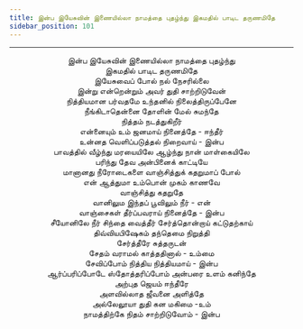 ```yaml
---
title: இன்ப இயேசுவின் இணையில்லா நாமத்தை புதழ்ந்து இகமதில் பாடிட தருணமிதே
sidebar_position: 101
---
```


---
<center>
இன்ப இயேசுவின் இணையில்லா நாமத்தை புதழ்ந்து<br/>
இகமதில் பாடிட தருணமிதே<br/>
இயேசுவைப் போல் நல் நேசரில்லை<br/>
இன்று என்றென்றும் அவர் துதி சாற்றிடுவேன்<br/>
நித்தியமான பர்வதமே உந்தனில் நிலைத்திருப்பேனே<br/>
நீங்கிடாதென்னை தோளின் மேல் சுமந்தே<br/>
நித்தம் நடத்துகிறீர்<br/>
என்னையும் உம் ஜனமாய் நினைத்தே - ஈந்தீர்<br/>
உன்னத வெளிப்படுத்தல் நிறைவாய்        - இன்ப<br/>
பாவத்தில் வீழ்ந்து மரயையிலே ஆழ்ந்து நான் மாள்கையிலே<br/>
பரிந்து தேவ அன்பினைக் காட்டியே<br/>
மானானது நீரோடைகளை வாஞ்சித்துக் கதறுமாப் போல்<br/>
என் ஆத்துமா உம்பொன் முகம் காணவே<br/>
வாஞ்சித்து கதறுதே<br/>
வானிலும இந்தப் பூவிலும் நீர் - என்<br/>
வாஞ்சைகள் தீர்ப்பவராய் நினைத்தே        - இன்ப<br/>
சீயோனிலே நீர் சிந்தை வைத்தீர் சேர்த்தொன்றாய் கட்டுதற்காய்<br/>
திவ்வியபிஷேகம் தந்தெமை நிறுத்தி<br/>
சேர்த்தீரே சுத்தருடன்<br/>
சேதம் வராமல் காத்ததினால் - உம்மை<br/>
சேவிப்போம் நித்திய நித்தியமாய்            - இன்ப<br/>
ஆர்ப்பரிப்போடே ஸ்தோத்தரிப்போம் அன்பரை உளம் கனிந்தே<br/>
அற்புத ஜெயம் ஈந்தீரே<br/>
அளவில்லாத ஜீவனை அளித்தே<br/>
அல்லேலூயா துதி கன மகிமை -உம்<br/>
நாமத்திற்கே நிதம் சாற்றிடுவோம்        - இன்ப
</center>